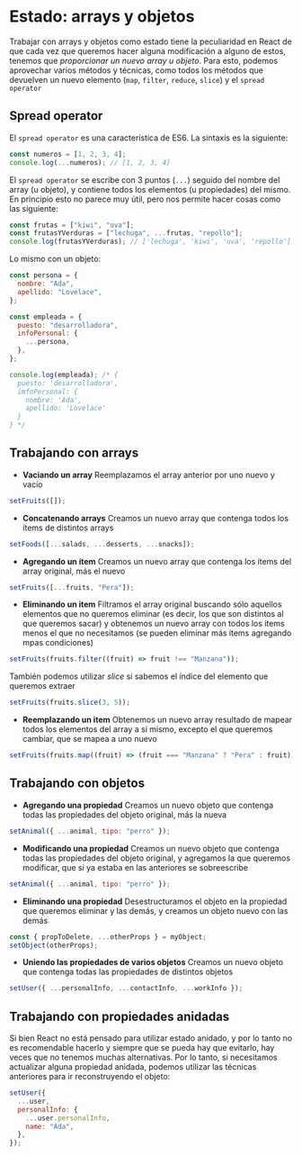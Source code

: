 # Estado: arrays y objetos

Trabajar con arrays y objetos como estado tiene la peculiaridad en React de que cada vez que queremos hacer alguna modificación a alguno de estos, tenemos que _proporcionar un nuevo array u objeto_. Para esto, podemos aprovechar varios métodos y técnicas, como todos los métodos que devuelven un nuevo elemento (`map`, `filter`, `reduce`, `slice`) y el `spread operator`

## Spread operator

El `spread operator` es una característica de ES6. La sintaxis es la siguiente:

```jsx
const numeros = [1, 2, 3, 4];
console.log(...numeros); // [1, 2, 3, 4]
```

El `spread operator` se escribe con 3 puntos (`...`) seguido del nombre del array (u objeto), y contiene todos los elementos (u propiedades) del mismo. En principio esto no parece muy útil, pero nos permite hacer cosas como las siguiente:

```jsx
const frutas = ["kiwi", "uva"];
const frutasYVerduras = ["lechuga", ...frutas, "repollo"];
console.log(frutasYVerduras); // ['lechuga', 'kiwi', 'uva', 'repollo']
```

Lo mismo con un objeto:

```jsx
const persona = {
  nombre: "Ada",
  apellido: "Lovelace",
};

const empleada = {
  puesto: "desarrolladora",
  infoPersonal: {
    ...persona,
  },
};

console.log(empleada); /* {
  puesto: 'desarrolladora',
  imfoPersonal: {
    nombre: 'Ada',
    apellido: 'Lovelace'
  }
} */
```

## Trabajando con arrays

- **Vaciando un array**
  Reemplazamos el array anterior por uno nuevo y vacío

```jsx
setFruits([]);
```

- **Concatenando arrays**
  Creamos un nuevo array que contenga todos los ítems de distintos arrays

```jsx
setFoods([...salads, ...desserts, ...snacks]);
```

- **Agregando un ítem**
  Creamos un nuevo array que contenga los ítems del array original, más el nuevo

```jsx
setFruits([...fruits, "Pera"]);
```

- **Eliminando un item**
  Filtramos el array original buscando sólo aquellos elementos que no queremos eliminar (es decir, los que son distintos al que queremos sacar) y obtenemos un nuevo array con todos los ítems menos el que no necesitamos (se pueden eliminar más ítems agregando mpas condiciones)

```jsx
setFruits(fruits.filter((fruit) => fruit !== "Manzana"));
```

También podemos utilizar _slice_ si sabemos el índice del elemento que queremos extraer

```jsx
setFruits(fruits.slice(3, 5));
```

- **Reemplazando un item**
  Obtenemos un nuevo array resultado de mapear todos los elementos del array a sí mismo, excepto el que queremos cambiar, que se mapea a uno nuevo

```jsx
setFruits(fruits.map((fruit) => (fruit === "Manzana" ? "Pera" : fruit)));
```

## Trabajando con objetos

- **Agregando una propiedad**
  Creamos un nuevo objeto que contenga todas las propiedades del objeto original, más la nueva

```jsx
setAnimal({ ...animal, tipo: "perro" });
```

- **Modificando una propiedad**
  Creamos un nuevo objeto que contenga todas las propiedades del objeto original, y agregamos la que queremos modificar, que si ya estaba en las anteriores se sobreescribe

```jsx
setAnimal({ ...animal, tipo: "perro" });
```

- **Eliminando una propiedad**
  Desestructuramos el objeto en la propiedad que queremos eliminar y las demás, y creamos un objeto nuevo con las demás

```jsx
const { propToDelete, ...otherProps } = myObject;
setObject(otherProps);
```

- **Uniendo las propiedades de varios objetos**
  Creamos un nuevo objeto que contenga todas las propiedades de distintos objetos

```jsx
setUser({ ...personalInfo, ...contactInfo, ...workInfo });
```

## Trabajando con propiedades anidadas

Si bien React no está pensado para utilizar estado anidado, y por lo tanto no es recomendable hacerlo y siempre que se pueda hay que evitarlo, hay veces que no tenemos muchas alternativas. Por lo tanto, si necesitamos actualizar alguna propiedad anidada, podemos utilizar las técnicas anteriores para ir reconstruyendo el objeto:

```jsx
setUser({
  ...user,
  personalInfo: {
    ...user.personalInfo,
    name: "Áda",
  },
});
```
